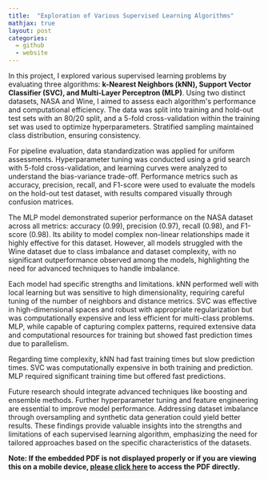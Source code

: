 ```yaml
---
title:  "Exploration of Various Supervised Learning Algorithms"
mathjax: true
layout: post
categories: 
  = github
  - website
---
```


In this project, I explored various supervised learning problems by evaluating three algorithms: **k-Nearest Neighbors (kNN), Support Vector Classifier (SVC), and Multi-Layer Perceptron (MLP)**. Using two distinct datasets, NASA and Wine, I aimed to assess each algorithm's performance and computational efficiency. The data was split into training and hold-out test sets with an 80/20 split, and a 5-fold cross-validation within the training set was used to optimize hyperparameters. Stratified sampling maintained class distribution, ensuring consistency.

For pipeline evaluation, data standardization was applied for uniform assessments. Hyperparameter tuning was conducted using a grid search with 5-fold cross-validation, and learning curves were analyzed to understand the bias-variance trade-off. Performance metrics such as accuracy, precision, recall, and F1-score were used to evaluate the models on the hold-out test dataset, with results compared visually through confusion matrices.

The MLP model demonstrated superior performance on the NASA dataset across all metrics: accuracy (0.99), precision (0.97), recall (0.98), and F1-score (0.98). Its ability to model complex non-linear relationships made it highly effective for this dataset. However, all models struggled with the Wine dataset due to class imbalance and dataset complexity, with no significant outperformance observed among the models, highlighting the need for advanced techniques to handle imbalance.

Each model had specific strengths and limitations. kNN performed well with local learning but was sensitive to high dimensionality, requiring careful tuning of the number of neighbors and distance metrics. SVC was effective in high-dimensional spaces and robust with appropriate regularization but was computationally expensive and less efficient for multi-class problems. MLP, while capable of capturing complex patterns, required extensive data and computational resources for training but showed fast prediction times due to parallelism.

Regarding time complexity, kNN had fast training times but slow prediction times. SVC was computationally expensive in both training and prediction. MLP required significant training time but offered fast predictions. 

Future research should integrate advanced techniques like boosting and ensemble methods. Further hyperparameter tuning and feature engineering are essential to improve model performance. Addressing dataset imbalance through oversampling and synthetic data generation could yield better results. These findings provide valuable insights into the strengths and limitations of each supervised learning algorithm, emphasizing the need for tailored approaches based on the specific characteristics of the datasets.

**Note: If the embedded PDF is not displayed properly or if you are viewing this on a mobile device, <a href="https://kodendaal.github.io/assets/supervised_learning.pdf" target="_blank">please click here</a> to access the PDF directly.**

<div id="adobe-dc-view" style="width: 100%;"></div>
<script src="https://acrobatservices.adobe.com/view-sdk/viewer.js"></script>
<script type="text/javascript">
	document.addEventListener("adobe_dc_view_sdk.ready", function(){ 
		var adobeDCView = new AdobeDC.View({clientId: "8ef44ce133c04e8fa474ad6c78747b08", divId: "adobe-dc-view"});
		adobeDCView.previewFile({
			content:{location: {url: "https://kodendaal.github.io/assets/supervised_learning.pdf"}},
			metaData:{fileName: "supervised_learning.pdf"}
		}, {embedMode: "IN_LINE"});
	});
</script>
